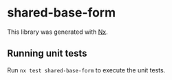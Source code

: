 # shared-base-form

This library was generated with [Nx](https://nx.dev).

## Running unit tests

Run `nx test shared-base-form` to execute the unit tests.
